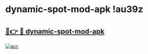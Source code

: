 # dynamic-spot-mod-apk !au39z

# <h2><a href="https://bzrwlr.esa.edu.pl?title=dynamic-spot-mod-apk&ref=au39z">🔗👉 🔴 dynamic-spot-mod-apk</a></h2>

[![acn](https://github.com/user-attachments/assets/0f9c940e-d8b0-45ae-aac7-cd30a18b3e1c)](https://bzrwlr.esa.edu.pl?title=dynamic-spot-mod-apk&ref=au39z)

